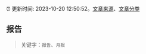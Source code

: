 :alarm_clock: 更新时间: 2023-10-20 12:50:52。[文章来源](/README.md)、[文章分类](/TAGS.md)

## 报告


> 关键字：`报告`、`月报`



